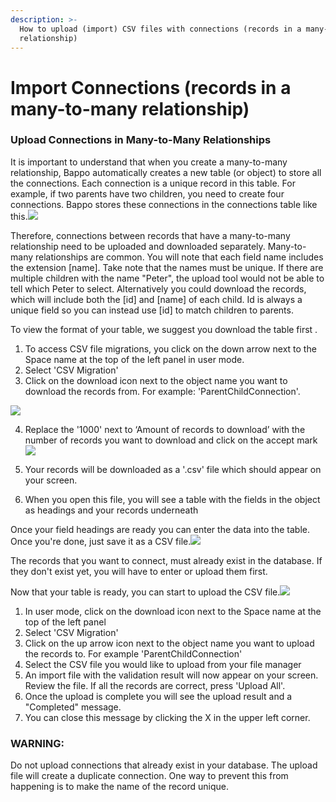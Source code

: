 ```yaml
---
description: >-
  How to upload (import) CSV files with connections (records in a many-to-many
  relationship)
---
```


# Import Connections \(records in a many-to-many relationship\)

### Upload Connections in Many-to-Many Relationships

It is important to understand that when you create a many-to-many relationship, Bappo automatically creates a new table \(or object\) to store all the connections. Each connection is a unique record in this table. For example, if two parents have two children, you need to create four connections. Bappo stores these connections in the connections table like this.[![](https://downloads.intercomcdn.com/i/o/70257703/2c3dd3ee6f03817430308fd1/Screen+Shot+2018-08-02+at+12.23.38+pm.png)](https://downloads.intercomcdn.com/i/o/70257703/2c3dd3ee6f03817430308fd1/Screen+Shot+2018-08-02+at+12.23.38+pm.png)

Therefore, connections between records that have a many-to-many relationship need to be uploaded and downloaded separately. Many-to-many relationships are common. You will note that each field name includes the extension \[name\]. Take note that the names must be unique. If there are multiple children with the name "Peter", the upload tool would not be able to tell which Peter to select. Alternatively you could download the records, which will include both the \[id\] and \[name\] of each child.  Id is always a unique field so you can instead use \[id\] to match children to parents.

To view the format of your table, we suggest you download the table first .

1. To access CSV file migrations, you click on the down arrow next to the Space name at the top of the left panel in user mode.
2. Select 'CSV Migration' 
3. Click on the download icon next to the object name you want to download the records from. For example: 'ParentChildConnection'.

[![](https://downloads.intercomcdn.com/i/o/70259415/f1db2bff72f8d472c0187131/Screen+Shot+2018-08-02+at+12.51.58+pm.png)](https://downloads.intercomcdn.com/i/o/70259415/f1db2bff72f8d472c0187131/Screen+Shot+2018-08-02+at+12.51.58+pm.png)

4. Replace the '1000' next to ‘Amount of records to download’ with the number of records you want to download and click on the accept mark[![](https://downloads.intercomcdn.com/i/o/70259666/fd6d3251c3b64e6f5c0dec66/Screen+Shot+2018-08-02+at+12.54.37+pm.png)](https://downloads.intercomcdn.com/i/o/70259666/fd6d3251c3b64e6f5c0dec66/Screen+Shot+2018-08-02+at+12.54.37+pm.png)

5. Your records will be downloaded as a '.csv' file which should appear on your screen. 

6. When you open this file, you will see a table with the fields in the object as headings and your records underneath

Once your field headings are ready you can enter the data into the table. Once you're done, just save it as a CSV file.[![](https://downloads.intercomcdn.com/i/o/70259885/96743db1c6f9fb3761b83bc2/Screen+Shot+2018-08-02+at+1.00.20+pm.png)](https://downloads.intercomcdn.com/i/o/70259885/96743db1c6f9fb3761b83bc2/Screen+Shot+2018-08-02+at+1.00.20+pm.png)

The records that you want to connect, must already exist in the database. If they don't exist yet, you will have to enter or upload them first.

Now that your table is ready, you can start to upload the CSV file.[![](https://downloads.intercomcdn.com/i/o/70260123/be673201e075058c6d516e36/Screen+Shot+2018-08-02+at+1.04.34+pm.png)](https://downloads.intercomcdn.com/i/o/70260123/be673201e075058c6d516e36/Screen+Shot+2018-08-02+at+1.04.34+pm.png)

1. In user mode, click on the download icon next to the Space name at the top of the left panel
2. Select 'CSV Migration' 
3. Click on the up arrow icon next to the object name you want to upload the records to. For example 'ParentChildConnection'
4. Select the CSV file you would like to upload from your file manager
5. An import file with the validation result will now appear on your screen. Review the file. If all the records are correct, press 'Upload All'.
6. Once the upload is complete you will see the upload result and a "Completed" message.
7. You can close this message by clicking the X in the upper left corner.

### WARNING:

 Do not upload connections that already exist in your database. The upload file will create a duplicate connection. One way to prevent this from happening is to make the name of the record unique.

